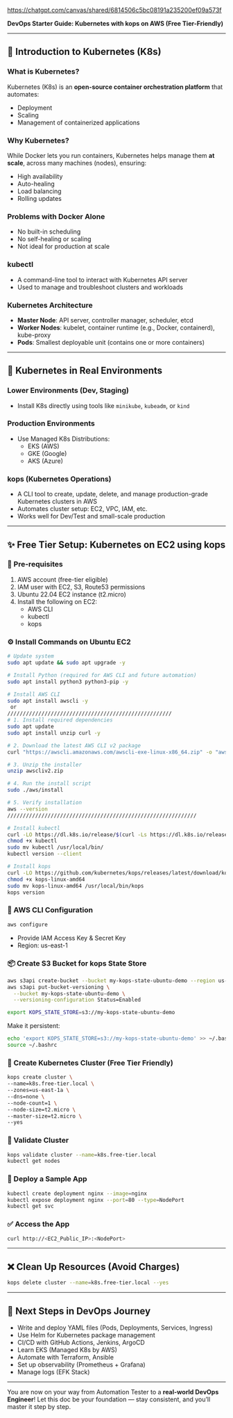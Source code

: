 https://chatgpt.com/canvas/shared/6814506c5bc08191a235200ef09a573f

**DevOps Starter Guide: Kubernetes with kops on AWS (Free Tier-Friendly)**

---

## 🚀 Introduction to Kubernetes (K8s)

### What is Kubernetes?

Kubernetes (K8s) is an **open-source container orchestration platform** that automates:

- Deployment
- Scaling
- Management of containerized applications

### Why Kubernetes?

While Docker lets you run containers, Kubernetes helps manage them **at scale**, across many machines (nodes), ensuring:

- High availability
- Auto-healing
- Load balancing
- Rolling updates

### Problems with Docker Alone

- No built-in scheduling
- No self-healing or scaling
- Not ideal for production at scale

### kubectl

- A command-line tool to interact with Kubernetes API server
- Used to manage and troubleshoot clusters and workloads

### Kubernetes Architecture

- **Master Node**: API server, controller manager, scheduler, etcd
- **Worker Nodes**: kubelet, container runtime (e.g., Docker, containerd), kube-proxy
- **Pods**: Smallest deployable unit (contains one or more containers)

---

## 🧰 Kubernetes in Real Environments

### Lower Environments (Dev, Staging)

- Install K8s directly using tools like `minikube`, `kubeadm`, or `kind`

### Production Environments

- Use Managed K8s Distributions:
  - EKS (AWS)
  - GKE (Google)
  - AKS (Azure)

### kops (Kubernetes Operations)

- A CLI tool to create, update, delete, and manage production-grade Kubernetes clusters in AWS
- Automates cluster setup: EC2, VPC, IAM, etc.
- Works well for Dev/Test and small-scale production

---

## ✨ Free Tier Setup: Kubernetes on EC2 using kops

### 📅 Pre-requisites

1. AWS account (free-tier eligible)
2. IAM user with EC2, S3, Route53 permissions
3. Ubuntu 22.04 EC2 instance (t2.micro)
4. Install the following on EC2:
   - AWS CLI
   - kubectl
   - kops

### ⚙️ Install Commands on Ubuntu EC2

```bash
# Update system
sudo apt update && sudo apt upgrade -y

# Install Python (required for AWS CLI and future automation)
sudo apt install python3 python3-pip -y

# Install AWS CLI
sudo apt install awscli -y
 or
/////////////////////////////////////////////////////
# 1. Install required dependencies
sudo apt update
sudo apt install unzip curl -y

# 2. Download the latest AWS CLI v2 package
curl "https://awscli.amazonaws.com/awscli-exe-linux-x86_64.zip" -o "awscliv2.zip"

# 3. Unzip the installer
unzip awscliv2.zip

# 4. Run the install script
sudo ./aws/install

# 5. Verify installation
aws --version
/////////////////////////////////////////////////////////////

# Install kubectl
curl -LO https://dl.k8s.io/release/$(curl -Ls https://dl.k8s.io/release/stable.txt)/bin/linux/amd64/kubectl
chmod +x kubectl
sudo mv kubectl /usr/local/bin/
kubectl version --client

# Install kops
curl -LO https://github.com/kubernetes/kops/releases/latest/download/kops-linux-amd64
chmod +x kops-linux-amd64
sudo mv kops-linux-amd64 /usr/local/bin/kops
kops version
```

### 🔑 AWS CLI Configuration

```bash
aws configure
```

- Provide IAM Access Key & Secret Key
- Region: us-east-1

### 📦 Create S3 Bucket for kops State Store

```bash
aws s3api create-bucket --bucket my-kops-state-ubuntu-demo --region us-east-1
aws s3api put-bucket-versioning \
  --bucket my-kops-state-ubuntu-demo \
  --versioning-configuration Status=Enabled

export KOPS_STATE_STORE=s3://my-kops-state-ubuntu-demo
```

Make it persistent:

```bash
echo 'export KOPS_STATE_STORE=s3://my-kops-state-ubuntu-demo' >> ~/.bashrc
source ~/.bashrc
```

### 📆 Create Kubernetes Cluster (Free Tier Friendly)

```bash
kops create cluster \
--name=k8s.free-tier.local \
--zones=us-east-1a \
--dns=none \
--node-count=1 \
--node-size=t2.micro \
--master-size=t2.micro \
--yes
```

### 🌟 Validate Cluster

```bash
kops validate cluster --name=k8s.free-tier.local
kubectl get nodes
```

### 🌌 Deploy a Sample App

```bash
kubectl create deployment nginx --image=nginx
kubectl expose deployment nginx --port=80 --type=NodePort
kubectl get svc
```

### ✅ Access the App

```bash
curl http://<EC2_Public_IP>:<NodePort>
```

---

## ❌ Clean Up Resources (Avoid Charges)

```bash
kops delete cluster --name=k8s.free-tier.local --yes
```

---

## 🚀 Next Steps in DevOps Journey

- Write and deploy YAML files (Pods, Deployments, Services, Ingress)
- Use Helm for Kubernetes package management
- CI/CD with GitHub Actions, Jenkins, ArgoCD
- Learn EKS (Managed K8s by AWS)
- Automate with Terraform, Ansible
- Set up observability (Prometheus + Grafana)
- Manage logs (EFK Stack)

---

You are now on your way from Automation Tester to a **real-world DevOps Engineer**! Let this doc be your foundation — stay consistent, and you’ll master it step by step.

